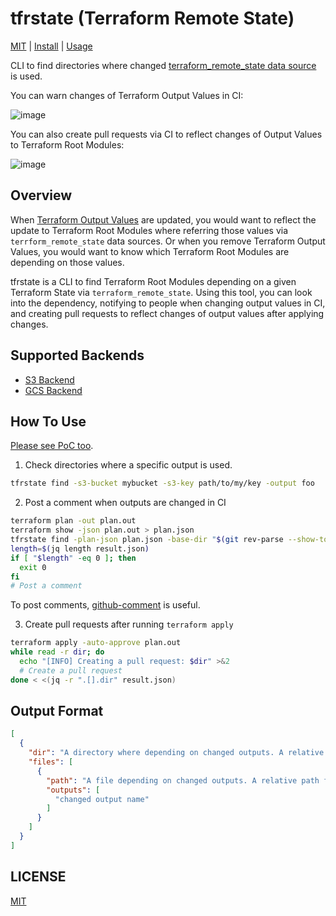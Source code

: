 # tfrstate (Terraform Remote State)

[MIT](LICENSE) | [Install](INSTALL.md) | [Usage](USAGE.md)

CLI to find directories where changed [terraform_remote_state data source](https://developer.hashicorp.com/terraform/language/state/remote-state-data) is used.

You can warn changes of Terraform Output Values in CI:

![image](https://github.com/user-attachments/assets/128ee2ee-1e69-4303-b835-2e963b519c58)

You can also create pull requests via CI to reflect changes of Output Values to Terraform Root Modules:

![image](https://github.com/user-attachments/assets/2e1900a2-49af-4574-b342-95cf0ba38225)

## Overview

When [Terraform Output Values](https://developer.hashicorp.com/terraform/language/values/outputs) are updated, you would want to reflect the update to Terraform Root Modules where referring those values via `terrform_remote_state` data sources.
Or when you remove Terraform Output Values, you would want to know which Terraform Root Modules are depending on those values.

tfrstate is a CLI to find Terraform Root Modules depending on a given Terraform State via `terraform_remote_state`.
Using this tool, you can look into the dependency, notifying to people when changing output values in CI, and creating pull requests to reflect changes of output values after applying changes.

## Supported Backends

- [S3 Backend](https://developer.hashicorp.com/terraform/language/backend/s3)
- [GCS Backend](https://developer.hashicorp.com/terraform/language/backend/gcs)

## How To Use

[Please see PoC too](https://github.com/suzuki-shunsuke/poc-tfrstate).

1. Check directories where a specific output is used.

```sh
tfrstate find -s3-bucket mybucket -s3-key path/to/my/key -output foo
```

2. Post a comment when outputs are changed in CI

```sh
terraform plan -out plan.out
terraform show -json plan.out > plan.json
tfrstate find -plan-json plan.json -base-dir "$(git rev-parse --show-toplevel)" > result.json
length=$(jq length result.json)
if [ "$length" -eq 0 ]; then
  exit 0
fi
# Post a comment
```

To post comments, [github-comment](https://github.com/suzuki-shunsuke/github-comment) is useful.

3. Create pull requests after running `terraform apply`

```sh
terraform apply -auto-approve plan.out
while read -r dir; do
  echo "[INFO] Creating a pull request: $dir" >&2
  # Create a pull request
done < <(jq -r ".[].dir" result.json)
```

## Output Format

```json
[
  {
    "dir": "A directory where depending on changed outputs. A relative path from the base directory",
    "files": [
      {
        "path": "A file depending on changed outputs. A relative path from dir",
        "outputs": [
          "changed output name"
        ]
      }
    ]
  }
]
```

## LICENSE

[MIT](LICENSE)
